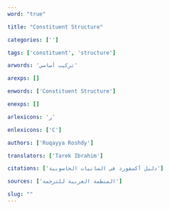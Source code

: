```yaml
---
word: "true"

title: "Constituent Structure"

categories: ['']

tags: ['constituent', 'structure']

arwords: 'تركيب أساسي'

arexps: []

enwords: ['Constituent Structure']

enexps: []

arlexicons: 'ر'

enlexicons: ['C']

authors: ['Ruqayya Roshdy']

translators: ['Tarek Ibrahim']

citations: ['دليل أكسفورد في السانيات الحاسوبية']

sources: ['المنظمة العربية للترجمة']

slug: ""
---
```

